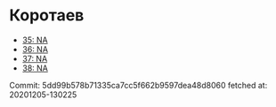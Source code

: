 # Коротаев
- [35: NA](35.md)
- [36: NA](36.md)
- [37: NA](37.md)
- [38: NA](38.md)

Commit: 5dd99b578b71335ca7cc5f662b9597dea48d8060
 fetched at: 20201205-130225
